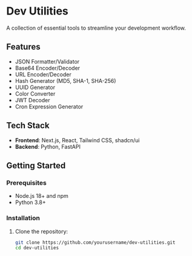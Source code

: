 # Dev Utilities

A collection of essential tools to streamline your development workflow.

## Features

- JSON Formatter/Validator
- Base64 Encoder/Decoder
- URL Encoder/Decoder
- Hash Generator (MD5, SHA-1, SHA-256)
- UUID Generator
- Color Converter
- JWT Decoder
- Cron Expression Generator

## Tech Stack

- **Frontend**: Next.js, React, Tailwind CSS, shadcn/ui
- **Backend**: Python, FastAPI

## Getting Started

### Prerequisites

- Node.js 18+ and npm
- Python 3.8+

### Installation

1. Clone the repository:
   ```bash
   git clone https://github.com/yourusername/dev-utilities.git
   cd dev-utilities

